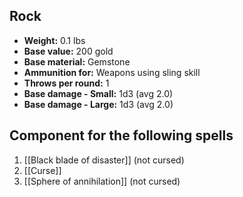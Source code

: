 ## Rock
- **Weight:** 0.1 lbs
- **Base value:** 200 gold
- **Base material:** Gemstone
- **Ammunition for:** Weapons using sling skill
- **Throws per round:** 1
- **Base damage - Small:** 1d3 (avg 2.0)
- **Base damage - Large:** 1d3 (avg 2.0)
## Component for the following spells
1. [[Black blade of disaster]] (not cursed)
2. [[Curse]]
3. [[Sphere of annihilation]] (not cursed)
